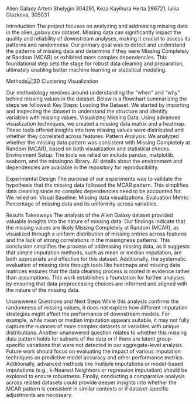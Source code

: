Alien Galaxy 
Artem Shelygin 304291,
Keza Kayihura Herta 296721,
Iuliia Glazkova, 305031

Introduction
The project focuses on analyzing and addressing missing data in the alien_galaxy.csv dataset. Missing data can significantly impact the quality and reliability of downstream analyses, making it crucial to assess its patterns and randomness.
Our primary goal was to detect and understand the patterns of missing data and determine if they were Missing Completely at Random (MCAR) or exhibited more complex dependencies. This foundational step sets the stage for robust data cleaning and preparation, ultimately enabling better machine learning or statistical modeling.

Methods![3D Clustering Visualization](https://github.com/user-attachments/assets/f77eab16-9b03-4152-a79c-81da54a05dfe)

Our methodology revolves around understanding the "when" and "why" behind missing values in the dataset. Below is a flowchart summarizing the steps we followed:
Key Steps:
Loading the Dataset: We started by importing and inspecting the dataset to understand the structure and identify variables with missing values.
Visualizing Missing Data: Using advanced visualization techniques, we created a missing data matrix and a heatmap. These tools offered insights into how missing values were distributed and whether they correlated across features.
Pattern Analysis: We analyzed whether the missing data pattern was consistent with Missing Completely at Random (MCAR), based on both visualization and statistical checks.
Environment Setup: The tools we relied on include pandas, matplotlib, seaborn, and the missingno library. All details about the environment and dependencies are available in the repository for reproducibility.


Experimental Design
The purpose of our experiments was to validate the hypothesis that the missing data followed the MCAR pattern. This simplifies data cleaning since no complex dependencies need to be accounted for. We relied on:
Visual Baseline: Missing data visualizations.
Evaluation Metric: Percentage of missing data and its uniformity across variables.


Results
Takeaways
The analysis of the Alien Galaxy dataset provided valuable insights into the nature of missing data. Our findings indicate that the missing values are likely Missing Completely at Random (MCAR), as visualized through a uniform distribution of missing entries across features and the lack of strong correlations in the missingness patterns. This conclusion simplifies the process of addressing missing data, as it suggests that simple imputation methods, such as mean or median imputation, are both appropriate and effective for this dataset. Additionally, the systematic evaluation of missing data through tools like heatmaps and missing data matrices ensures that the data cleaning process is rooted in evidence rather than assumptions. This work establishes a foundation for further analyses by ensuring that data preprocessing choices are informed and aligned with the nature of the missing data.

Unanswered Questions and Next Steps
While this analysis confirms the randomness of missing values, it does not explore how different imputation strategies might affect the performance of downstream models. For example, while mean or median imputation appears suitable, it may not fully capture the nuances of more complex datasets or variables with unique distributions. Another unanswered question relates to whether this missing data pattern holds for subsets of the data or if there are latent group-specific variations that were not detected in our aggregate-level analysis. Future work should focus on evaluating the impact of various imputation techniques on predictive model accuracy and other performance metrics. Additionally, advanced methods like multiple imputations or model-based imputations (e.g., k-Nearest Neighbors or regression imputation) should be explored to ensure robustness. Finally, conducting a comparative analysis across related datasets could provide deeper insights into whether the MCAR pattern is consistent in similar contexts or if dataset-specific adjustments are necessary.
